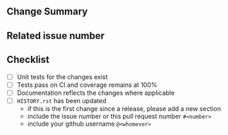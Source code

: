 <!-- Thank you for your contribution! -->
<!-- See https://pydantic-docs.helpmanual.io/#contributing-to-pydantic for help on Contributing -->
<!-- Don't worry about making lots of commits on a pull request, they'll be squashed on merge anyway -->

## Change Summary

<!-- Please give a short summary of the changes. -->

## Related issue number

<!-- Are there any issues opened that will be resolved by merging this change? -->

## Checklist

* [ ] Unit tests for the changes exist
* [ ] Tests pass on CI and coverage remains at 100%
* [ ] Documentation reflects the changes where applicable
* [ ] `HISTORY.rst` has been updated
  * if this is the first change since a release, please add a new section
  * include the issue number or this pull request number `#<number>`
  * include your github username `@<whomever>`
